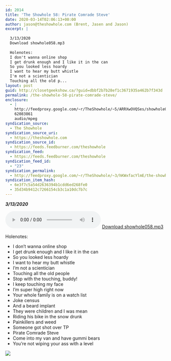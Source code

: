 ```yaml
---
id: 2014
title: 'The Showhole 58: Pirate Comrade Steve'
date: 2020-03-14T02:06:13+00:00
author: jason@theshowhole.com (Brent, Jasen and Jason)
excerpt: |
  
  3/13/2020
  Download showhole058.mp3
  
  Holenotes:
  I don't wanna online shop
  I get drunk enough and I like it in the can
  So you looked less hoardy
  I want to hear my butt whistle
  I'm not a scientician
  Touching all the old p...
layout: post
guid: http://closetgeekshow.ca/?guid=dbbf2b7b28ef1c3671935a462b7f343d
permalink: /the-showhole-58-pirate-comrade-steve/
enclosure:
  - |
    http://feedproxy.google.com/~r/TheShowhole/~5/ARRXwOVQSes/showhole058.mp3
    62083861
    audio/mpeg
syndication_source:
  - The Showhole
syndication_source_uri:
  - https://theshowhole.com
syndication_source_id:
  - https://feeds.feedburner.com/theshowhole
syndication_feed:
  - https://feeds.feedburner.com/theshowhole
syndication_feed_id:
  - "23"
syndication_permalink:
  - http://feedproxy.google.com/~r/TheShowhole/~3/hKWxfacYlmE/the-showhole-58-pirate-comrade-steve
syndication_item_hash:
  - 6e3f7c5a54d2636394b1cdd6ed268fe0
  - 35d34b9412c7266154cb3c1a10dc7b7c
---
```

<div class="posthaven-post-body">
  <p>
    <b><i>3/13/2020</i></b>
  </p>
  
  <p>
    <div class="posthaven-file posthaven-file-audio posthaven-file-state-processed" id="posthaven_audio_2419844" >
      <audio controls src="https://phaven-prod.s3.amazonaws.com/files/audio_part/asset/2419844/p21Q-WMlQueNfnFtO-9sLE0WhX8/showhole058.mp3" type="audio/mpeg"></audio> <a class="posthaven-file-download" download href="https://phaven-prod.s3.amazonaws.com/files/audio_part/asset/2419844/p21Q-WMlQueNfnFtO-9sLE0WhX8/showhole058.mp3">Download showhole058.mp3</a>
    </div>
  </p>
  
  <p>
    Holenotes:
  </p>
  
  <ul>
    <li>
      I don&#8217;t wanna online shop
    </li>
    <li>
      I get drunk enough and I like it in the can
    </li>
    <li>
      So you looked less hoardy
    </li>
    <li>
      I want to hear my butt whistle
    </li>
    <li>
      I&#8217;m not a scientician
    </li>
    <li>
      Touching all the old people
    </li>
    <li>
      Stop with the touching, buddy!
    </li>
    <li>
      I keep touching my face
    </li>
    <li>
      I&#8217;m super high right now
    </li>
    <li>
      Your whole family is on a watch list
    </li>
    <li>
      Joke census
    </li>
    <li>
      And a beard implant
    </li>
    <li>
      They were children and I was mean
    </li>
    <li>
      Riding his bike in the snow drunk
    </li>
    <li>
      Painkillers and weed
    </li>
    <li>
      Someone got shot over TP
    </li>
    <li>
      Pirate Comrade Steve
    </li>
    <li>
      Come into my van and have gummi bears
    </li>
    <li>
      You&#8217;re not wiping your ass with a level
    </li>
  </ul>
  
  <div class="posthaven-gallery" id="posthaven_gallery[1544698]">
    <p class="posthaven-file posthaven-file-image posthaven-file-state-processed">
      <img class="posthaven-gallery-image" src="https://phaven-prod.s3.amazonaws.com/files/image_part/asset/2419845/E0zuCwJ4i9990Qz3F-Bsli3RZbg/medium_trumpf.jpg" data-posthaven-state='processed'
data-medium-src='https://phaven-prod.s3.amazonaws.com/files/image_part/asset/2419845/E0zuCwJ4i9990Qz3F-Bsli3RZbg/medium_trumpf.jpg'
data-medium-width='678'
data-medium-height='383'
data-large-src='https://phaven-prod.s3.amazonaws.com/files/image_part/asset/2419845/E0zuCwJ4i9990Qz3F-Bsli3RZbg/large_trumpf.jpg'
data-large-width='678'
data-large-height='383'
data-thumb-src='https://phaven-prod.s3.amazonaws.com/files/image_part/asset/2419845/E0zuCwJ4i9990Qz3F-Bsli3RZbg/thumb_trumpf.jpg'
data-thumb-width='200'
data-thumb-height='200'
data-xlarge-src='https://phaven-prod.s3.amazonaws.com/files/image_part/asset/2419845/E0zuCwJ4i9990Qz3F-Bsli3RZbg/xlarge_trumpf.jpg'
data-xlarge-width='678'
data-xlarge-height='383'
data-orig-src='https://phaven-prod.s3.amazonaws.com/files/image_part/asset/2419845/E0zuCwJ4i9990Qz3F-Bsli3RZbg/trumpf.jpg'
data-orig-width='678'
data-orig-height='383'
data-posthaven-id='2419845' />
    </p></p>
  </div></p>
</div>